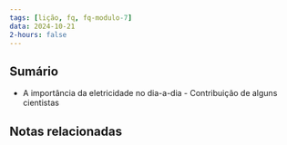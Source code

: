 ```yaml
---
tags: [lição, fq, fq-modulo-7]
data: 2024-10-21
2-hours: false
---
```


## Sumário
- A importância da eletricidade no dia-a-dia - Contribuição de alguns cientistas
## Notas relacionadas